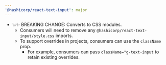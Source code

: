 ```yaml
---
'@hashicorp/react-text-input': major
---
```


- 💥✨ BREAKING CHANGE: Converts to CSS modules.
  - Consumers will need to remove any `@hashicorp/react-text-input/style.css` imports.
  - To support overrides in projects, consumers can use the `className` prop.
    - For example, consumers can pass `className="g-text-input` to retain existing overrides.
